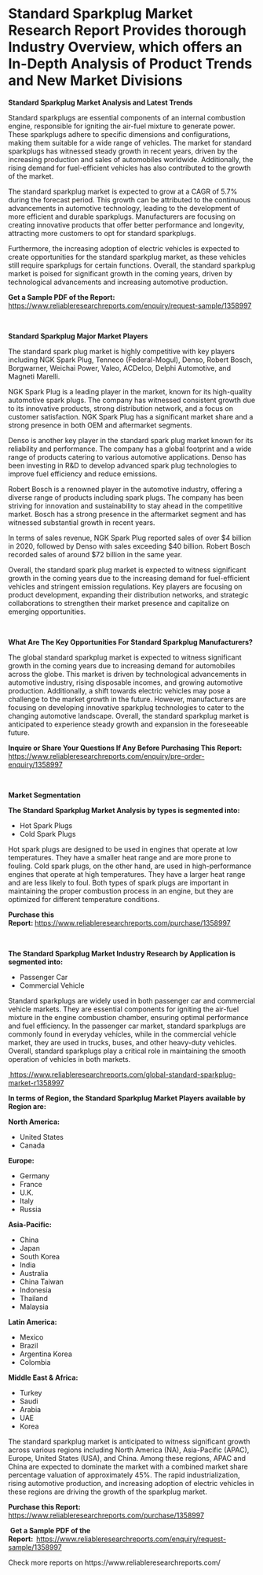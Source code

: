 <p><h1>Standard Sparkplug Market Research Report Provides thorough Industry Overview, which offers an In-Depth Analysis of Product Trends and New Market Divisions</h1></p><p><strong>Standard Sparkplug Market Analysis and Latest Trends</strong></p>
<p><p>Standard sparkplugs are essential components of an internal combustion engine, responsible for igniting the air-fuel mixture to generate power. These sparkplugs adhere to specific dimensions and configurations, making them suitable for a wide range of vehicles. The market for standard sparkplugs has witnessed steady growth in recent years, driven by the increasing production and sales of automobiles worldwide. Additionally, the rising demand for fuel-efficient vehicles has also contributed to the growth of the market.</p><p>The standard sparkplug market is expected to grow at a CAGR of 5.7% during the forecast period. This growth can be attributed to the continuous advancements in automotive technology, leading to the development of more efficient and durable sparkplugs. Manufacturers are focusing on creating innovative products that offer better performance and longevity, attracting more customers to opt for standard sparkplugs.</p><p>Furthermore, the increasing adoption of electric vehicles is expected to create opportunities for the standard sparkplug market, as these vehicles still require sparkplugs for certain functions. Overall, the standard sparkplug market is poised for significant growth in the coming years, driven by technological advancements and increasing automotive production.</p></p>
<p><strong>Get a Sample PDF of the Report:&nbsp;</strong> <a href="https://www.reliableresearchreports.com/enquiry/request-sample/1358997">https://www.reliableresearchreports.com/enquiry/request-sample/1358997</a></p>
<p>&nbsp;</p>
<p><strong>Standard Sparkplug Major Market Players</strong></p>
<p><p>The standard spark plug market is highly competitive with key players including NGK Spark Plug, Tenneco (Federal-Mogul), Denso, Robert Bosch, Borgwarner, Weichai Power, Valeo, ACDelco, Delphi Automotive, and Magneti Marelli.</p><p>NGK Spark Plug is a leading player in the market, known for its high-quality automotive spark plugs. The company has witnessed consistent growth due to its innovative products, strong distribution network, and a focus on customer satisfaction. NGK Spark Plug has a significant market share and a strong presence in both OEM and aftermarket segments.</p><p>Denso is another key player in the standard spark plug market known for its reliability and performance. The company has a global footprint and a wide range of products catering to various automotive applications. Denso has been investing in R&D to develop advanced spark plug technologies to improve fuel efficiency and reduce emissions.</p><p>Robert Bosch is a renowned player in the automotive industry, offering a diverse range of products including spark plugs. The company has been striving for innovation and sustainability to stay ahead in the competitive market. Bosch has a strong presence in the aftermarket segment and has witnessed substantial growth in recent years.</p><p>In terms of sales revenue, NGK Spark Plug reported sales of over $4 billion in 2020, followed by Denso with sales exceeding $40 billion. Robert Bosch recorded sales of around $72 billion in the same year.</p><p>Overall, the standard spark plug market is expected to witness significant growth in the coming years due to the increasing demand for fuel-efficient vehicles and stringent emission regulations. Key players are focusing on product development, expanding their distribution networks, and strategic collaborations to strengthen their market presence and capitalize on emerging opportunities.</p></p>
<p>&nbsp;</p>
<p><strong>What Are The Key Opportunities For Standard Sparkplug Manufacturers?</strong></p>
<p><p>The global standard sparkplug market is expected to witness significant growth in the coming years due to increasing demand for automobiles across the globe. This market is driven by technological advancements in automotive industry, rising disposable incomes, and growing automotive production. Additionally, a shift towards electric vehicles may pose a challenge to the market growth in the future. However, manufacturers are focusing on developing innovative sparkplug technologies to cater to the changing automotive landscape. Overall, the standard sparkplug market is anticipated to experience steady growth and expansion in the foreseeable future.</p></p>
<p><strong>Inquire or Share Your Questions If Any Before Purchasing This Report:</strong> <a href="https://www.reliableresearchreports.com/enquiry/pre-order-enquiry/1358997">https://www.reliableresearchreports.com/enquiry/pre-order-enquiry/1358997</a></p>
<p>&nbsp;</p>
<p><strong>Market Segmentation</strong></p>
<p><strong>The Standard Sparkplug Market Analysis by types is segmented into:</strong></p>
<p><ul><li>Hot Spark Plugs</li><li>Cold Spark Plugs</li></ul></p>
<p><p>Hot spark plugs are designed to be used in engines that operate at low temperatures. They have a smaller heat range and are more prone to fouling. Cold spark plugs, on the other hand, are used in high-performance engines that operate at high temperatures. They have a larger heat range and are less likely to foul. Both types of spark plugs are important in maintaining the proper combustion process in an engine, but they are optimized for different temperature conditions.</p></p>
<p><strong>Purchase this Report:&nbsp;</strong><a href="https://www.reliableresearchreports.com/purchase/1358997">https://www.reliableresearchreports.com/purchase/1358997</a></p>
<p>&nbsp;</p>
<p><strong>The Standard Sparkplug Market Industry Research by Application is segmented into:</strong></p>
<p><ul><li>Passenger Car</li><li>Commercial Vehicle</li></ul></p>
<p><p>Standard sparkplugs are widely used in both passenger car and commercial vehicle markets. They are essential components for igniting the air-fuel mixture in the engine combustion chamber, ensuring optimal performance and fuel efficiency. In the passenger car market, standard sparkplugs are commonly found in everyday vehicles, while in the commercial vehicle market, they are used in trucks, buses, and other heavy-duty vehicles. Overall, standard sparkplugs play a critical role in maintaining the smooth operation of vehicles in both markets.</p></p>
<p><a href="https://www.reliableresearchreports.com/global-standard-sparkplug-market-r1358997">&nbsp;https://www.reliableresearchreports.com/global-standard-sparkplug-market-r1358997</a></p>
<p><strong>In terms of Region, the Standard Sparkplug Market Players available by Region are:</strong></p>
<p>
    <p> <strong> North America: </strong>
        <ul>
            <li>United States</li>
            <li>Canada</li>
        </ul>
        </p> 
    <p> <strong> Europe: </strong>
        <ul>
            <li>Germany</li>
            <li>France</li>
            <li>U.K.</li>
            <li>Italy</li>
            <li>Russia</li>
        </ul>
        </p> 
    <p> <strong> Asia-Pacific: </strong>
        <ul>
            <li>China</li>
            <li>Japan</li>
            <li>South Korea</li>
            <li>India</li>
            <li>Australia</li>
            <li>China Taiwan</li>
            <li>Indonesia</li>
            <li>Thailand</li>
            <li>Malaysia</li>
        </ul>
        </p> 
    <p> <strong> Latin America: </strong>
        <ul>
            <li>Mexico</li>
            <li>Brazil</li>
            <li>Argentina Korea</li>
            <li>Colombia</li>
        </ul>
        </p> 
    <p> <strong> Middle East & Africa: </strong>
        <ul>
            <li>Turkey</li>
            <li>Saudi</li>
            <li>Arabia</li>
            <li>UAE</li>
            <li>Korea</li>
        </ul>
    </p>
    </p>
<p><p>The standard sparkplug market is anticipated to witness significant growth across various regions including North America (NA), Asia-Pacific (APAC), Europe, United States (USA), and China. Among these regions, APAC and China are expected to dominate the market with a combined market share percentage valuation of approximately 45%. The rapid industrialization, rising automotive production, and increasing adoption of electric vehicles in these regions are driving the growth of the sparkplug market.</p></p>
<p><strong>Purchase this Report: </strong><a href="https://www.reliableresearchreports.com/purchase/1358997">https://www.reliableresearchreports.com/purchase/1358997</a></p>
<p>&nbsp;<strong>Get a Sample PDF of the Report:&nbsp;&nbsp;</strong><a href="https://www.reliableresearchreports.com/enquiry/request-sample/1358997">https://www.reliableresearchreports.com/enquiry/request-sample/1358997</a></p>
<p><strong></strong></p>
<p>Check more reports on https://www.reliableresearchreports.com/</p>